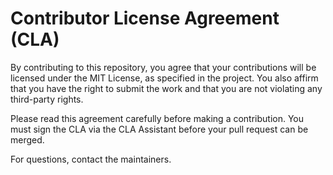 # Contributor License Agreement (CLA)

By contributing to this repository, you agree that your contributions will be licensed under the MIT License, as specified in the project. You also affirm that you have the right to submit the work and that you are not violating any third-party rights.

Please read this agreement carefully before making a contribution. You must sign the CLA via the CLA Assistant before your pull request can be merged.

For questions, contact the maintainers.
